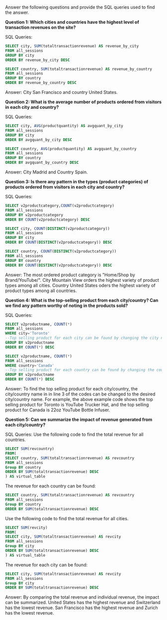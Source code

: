 Answer the following questions and provide the SQL queries used to find the answer.

    
**Question 1: Which cities and countries have the highest level of transaction revenues on the site?**


SQL Queries:
```sql
SELECT city, SUM(totaltransactionrevenue) AS revenue_by_city 
FROM all_sessions
GROUP BY city
ORDER BY revenue_by_city DESC
```

```sql
SELECT country, SUM(totaltransactionrevenue) AS revenue_by_country 
FROM all_sessions
GROUP BY country
ORDER BY revenue_by_country DESC
```

Answer:
City San Francisco and country United States.


**Question 2: What is the average number of products ordered from visitors in each city and country?**


SQL Queries:
```sql
SELECT city, AVG(productquantity) AS avgquant_by_city 
FROM all_sessions
GROUP BY city
ORDER BY avgquant_by_city DESC
```

```sql
SELECT country, AVG(productquantity) AS avgquant_by_country 
FROM all_sessions
GROUP BY country
ORDER BY avgquant_by_country DESC
```


Answer:
City Madrid and Country Spain.




**Question 3: Is there any pattern in the types (product categories) of products ordered from visitors in each city and country?**


SQL Queries:

```sql
SELECT v2productcategory,COUNT(v2productcategory)
FROM all_sessions
GROUP BY v2productcategory
ORDER BY COUNT(v2productcategory) DESC
```

```sql
SELECT city, COUNT(DISTINCT(v2productcategory))
FROM all_sessions
GROUP BY city
ORDER BY COUNT(DISTINCT(v2productcategory)) DESC
```

```sql
SELECT country, COUNT(DISTINCT(v2productcategory))
FROM all_sessions
GROUP BY country
ORDER BY COUNT(DISTINCT(v2productcategory)) DESC
```

Answer:
The most ordered product category is "Home/Shop by Brand/YouTube/". 
City Mountain View orders the highest variety of product types among all cities.
Country United States oders the highest variety of product types among all countries. 




**Question 4: What is the top-selling product from each city/country? Can we find any pattern worthy of noting in the products sold?**


SQL Queries:
```sql
SELECT v2productname, COUNT(*)
FROM all_sessions
WHERE city='Toronto' 
--Top selling product for each city can be found by changing the city name 
GROUP BY v2productname 
ORDER BY COUNT(*) DESC
```

```sql
SELECT v2productname, COUNT(*)
FROM all_sessions
WHERE country='Canada' 
--Top selling product for each country can be found by changing the country name 
GROUP BY v2productname 
ORDER BY COUNT(*) DESC
```


Answer:
To find the top selling product for each city/country, the city/country name in in line 3 of the codes can be changed to the desired city/country name. For example, the above example code shows the top selling product for Toronto is YouTube Trucker Hat, and the top selling product for Canada is 22oz YouTube Bottle Infuser. 




**Question 5: Can we summarize the impact of revenue generated from each city/country?**

SQL Queries:
Use the following code to find the total revenue for all countries.
```sql
SELECT SUM(revcountry)
FROM(
SELECT country, SUM(totaltransactionrevenue) AS revcountry
FROM all_sessions
Group BY country
ORDER BY SUM(totaltransactionrevenue) DESC
) AS virtual_table
```
The revenue for each country can be found:
```sql
SELECT country, SUM(totaltransactionrevenue) AS revcountry
FROM all_sessions
Group BY country
ORDER BY SUM(totaltransactionrevenue) DESC
```

Use the following code to find the total revenue for all cities.
```sql
SELECT SUM(revcity)
FROM(
SELECT city, SUM(totaltransactionrevenue) AS revcity
FROM all_sessions
Group BY city
ORDER BY SUM(totaltransactionrevenue) DESC
) AS virtual_table
```
The revenue for each city can be found:
```sql
SELECT city, SUM(totaltransactionrevenue) AS revcity
FROM all_sessions
Group BY city
ORDER BY SUM(totaltransactionrevenue) DESC
```



Answer:
By comparing the total revenue and individual revenue, the impact can be summarized. 
United States has the highest revenue and Switzerland has the lowest revenue. 
San Francisco has the highest revenue and Zurich has the lowest revenue. 





